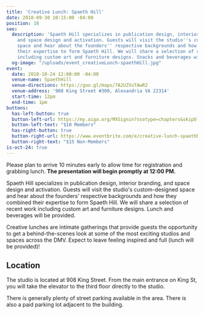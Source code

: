 ```yaml
---
title: 'Creative Lunch: Spaeth Hill'
date: 2018-09-30 10:15:00 -04:00
position: 18
seo:
  description: 'Spaeth Hill specializes in publication design, interior branding,
    and space design and activation. Guests will visit the studio''s custom-designed
    space and hear about the founders'' respective backgrounds and how they combined
    their expertise to form Spaeth Hill. We will share a selection of recent work
    including custom art and furniture designs. Snacks and beverages will be provided. '
  og-image: "/uploads/event_creativeLunch-spaethHill.jpg"
event:
  date: 2018-10-24 12:00:00 -04:00
  venue-name: SpaethHill
  venue-directions: https://goo.gl/maps/7A2UZVuTAwR2
  venue-address: '908 King Street #300, Alexandria VA 22314'
  start-time: 12pm
  end-time: 1pm
buttons:
  has-left-button: true
  button-left-url: https://my.aiga.org/MXSignin?ssotype=chapters&skipblacklist&returnurl=https%3A%2F%2Fdc.aiga.org%2Fevent%2Fcreative-lunch-spaethhill%2F%3Fredirect_source%3Deventbrite_register
  button-left-text: "$10 Members"
  has-right-button: true
  button-right-url: https://www.eventbrite.com/e/creative-lunch-spaethhill-tickets-50828089183
  button-right-text: "$15 Non-Members"
is-oct-24: true
---
```


Please plan to arrive 10 minutes early to allow time for registration and grabbing lunch. **The presentation will begin promptly at 12:00 PM.**

Spaeth Hill specializes in publication design, interior branding, and space design and activation. Guests will visit the studio's custom-designed space and hear about the founders' respective backgrounds and how they combined their expertise to form Spaeth Hill. We will share a selection of recent work including custom art and furniture designs. Lunch and beverages will be provided. 

Creative lunches are intimate gatherings that provide guests the opportunity to get a behind-the-scenes look at some of the most exciting studios and spaces across the DMV. Expect to leave feeling inspired and full (lunch will be provided)!

## Location
The studio is located at 908 King Street. From the main entrance on King St, you will take the elevator to the third floor directly to the studio.

There is generally plenty of street parking available in the area. There is also a paid parking lot adjacent to the building.
